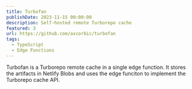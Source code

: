 ```yaml
---
title: Turbofan
publishDate: 2023-11-15 00:00:00
description: Self-hosted remote Turborepo cache
featured: 3
url: https://github.com/ascorbic/turbofan
tags:
  - TypeScript
  - Edge Functions
---
```


Turbofan is a Turborepo remote cache in a single edge function. It stores the
artifacts in Netlify Blobs and uses the edge funciton to implement the Turborepo
cache API.
